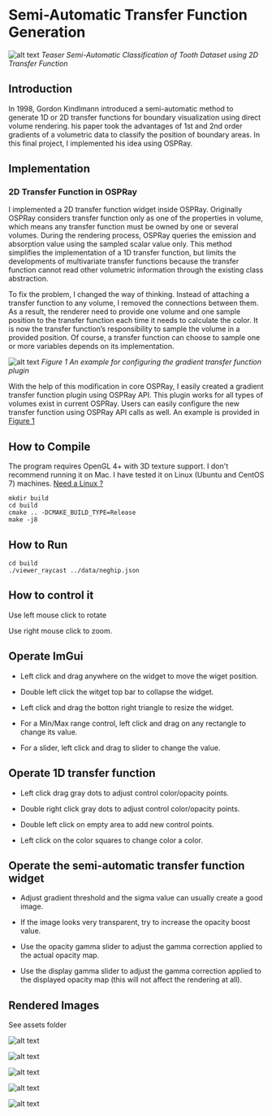 [teaser]: assets/Teaser.png "Semi-Automatic Classification of Tooth Dataset using 2D Transfer Function"
[figure1]: assets/Figure1.png "An example for configuring the gradient transfer function plugin" 

# Semi-Automatic Transfer Function Generation #

![alt text][teaser]
*Teaser Semi-Automatic Classification of *Tooth* Dataset using 2D Transfer Function*

## Introduction ##

In 1998, Gordon Kindlmann introduced a semi-automatic method to generate 1D or 2D transfer functions for boundary visualization using direct volume rendering. his paper took the advantages of 1st and 2nd order gradients of a volumetric data to classify the position of boundary areas. In this final project, I implemented his idea using OSPRay.
 
## Implementation ##
### 2D Transfer Function in OSPRay ###

I implemented a 2D transfer function widget inside OSPRay. Originally OSPRay considers transfer function only as one of the properties in volume, which means any transfer function must be owned by one or several volumes. During the rendering process, OSPRay queries the emission and absorption value using the sampled scalar value only. This method simplifies the implementation of a 1D transfer function, but limits the developments of multivariate transfer functions because the transfer function cannot read other volumetric information through the existing class abstraction.

To fix the problem, I changed the way of thinking. Instead of attaching a transfer function to any volume, I removed the connections between them. As a result, the renderer need to provide one volume and one sample position to the transfer function each time it needs to calculate the color. It is now the transfer function’s responsibility to sample the volume in a provided position. Of course, a transfer function can choose to sample one or more variables depends on its implementation.

![alt text][figure1]
*Figure 1 An example for configuring the gradient transfer function plugin*

With the help of this modification in core OSPRay, I easily created a gradient transfer function plugin using OSPRay API. This plugin works for all types of volumes exist in current OSPRay. Users can easily configure the new transfer function using OSPRay API calls as well. An example is provided in [Figure 1](#figure1)

## How to Compile ##

The program requires OpenGL 4+ with 3D texture support. I don't recommend running it on Mac. I have tested it on Linux (Ubuntu and CentOS 7) machines. [Need a Linux ?](HELPME.md)

```
mkdir build
cd build
cmake .. -DCMAKE_BUILD_TYPE=Release
make -j8
```

## How to Run ##

```
cd build
./viewer_raycast ../data/neghip.json
```

## How to control it ##

Use left mouse click to rotate 

Use right mouse click to zoom.

## Operate ImGui ##

* Left click and drag anywhere on the widget to move the wiget position.

* Double left click the witget top bar to collapse the widget.

* Left click and drag the botton right triangle to resize the widget.

* For a Min/Max range control, left click and drag on any rectangle to change its value. 

* For a slider, left click and drag to slider to change the value.

## Operate 1D transfer function ##

* Left click drag gray dots to adjust control color/opacity points.

* Double right click gray dots to adjust control color/opacity points.

* Double left click on empty area to add new control points.

* Left click on the color squares to change color a color.

## Operate the semi-automatic transfer function widget ##

* Adjust gradient threshold and the sigma value can usually create a good image.

* If the image looks very transparent, try to increase the opacity boost value.

* Use the opacity gamma slider to adjust the gamma correction applied to the actual opacity map.

* Use the display gamma slider to adjust the gamma correction applied to the displayed opacity map (this will not affect the rendering at all).

## Rendered Images ##

See assets folder

![alt text](assets/csafe.png "csafe")

![alt text](assets/foot.png "foot")

![alt text](assets/lobster.png "lobster")

![alt text](assets/silicium.png "silicium")

![alt text](assets/skull.png "skull")
